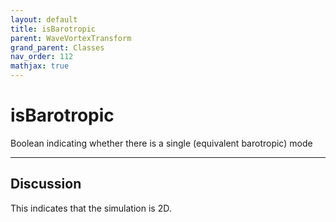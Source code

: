 ```yaml
---
layout: default
title: isBarotropic
parent: WaveVortexTransform
grand_parent: Classes
nav_order: 112
mathjax: true
---
```


#  isBarotropic

Boolean indicating whether there is a single (equivalent barotropic) mode


---

## Discussion
This indicates that the simulation is 2D.
